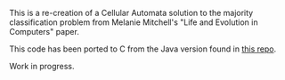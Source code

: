 This is a re-creation of a Cellular Automata solution to the majority classification problem from Melanie Mitchell's "Life and Evolution in Computers" paper.

This code has been ported to C from the Java version found in [this repo](http://github.com/89erik/cellularautomata/). 

Work in progress.
